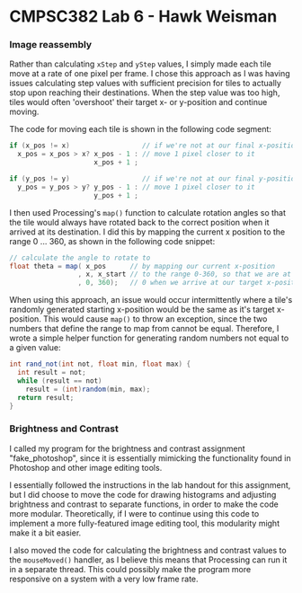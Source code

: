 # CMPSC382 Lab 6 - Hawk Weisman

### Image reassembly

Rather than calculating `xStep` and `yStep` values, I simply made each tile move at a rate of one pixel per frame. I chose this approach as I was having issues calculating step values with sufficient precision for tiles to actually stop upon reaching their destinations. When the step value was too high, tiles would often 'overshoot' their target x- or y-position and continue moving.

The code for moving each tile is shown in the following code segment:
```java
if (x_pos != x)                  // if we're not at our final x-position
  x_pos = x_pos > x? x_pos - 1 : // move 1 pixel closer to it
                     x_pos + 1 ;

if (y_pos != y)                  // if we're not at our final y-position
  y_pos = y_pos > y? y_pos - 1 : // move 1 pixel closer to it
                     y_pos + 1 ;
```
I then used Processing's `map()` function to calculate rotation angles so that the tile would always have rotated back to the correct position when it arrived at its destination. I did this by mapping the current x position to the range 0 ... 360, as shown in the following code snippet:

```java
// calculate the angle to rotate to
float theta = map( x_pos      // by mapping our current x-position
                 , x, x_start // to the range 0-360, so that we are at
                 , 0, 360);   // 0 when we arrive at our target x-position
```

When using this approach, an issue would occur intermittently where a tile's randomly generated starting x-position would be the same as it's target x-position. This would cause `map()` to throw an exception, since the two numbers that define the range to map from cannot be equal. Therefore, I wrote a simple helper function for generating random numbers not equal to a given value:

```java
int rand_not(int not, float min, float max) {
  int result = not;
  while (result == not)
    result = (int)random(min, max);
  return result;
}
```

### Brightness and Contrast

I called my program for the brightness and contrast assignment "fake_photoshop", since it is essentially mimicking the functionality found in Photoshop and other image editing tools.

I essentially followed the instructions in the lab handout for this assignment, but I did choose to move the code for drawing histograms and adjusting brightness and contrast to separate functions, in order to make the code more modular. Theoretically, if I were to continue using this code to implement a more fully-featured image editing tool, this modularity might make it a bit easier.

I also moved the code for calculating the brightness and contrast values to the `mouseMoved()` handler, as I believe this means that Processing can run it in a  separate thread. This could possibly make the program more responsive on a system with a very low frame rate.
